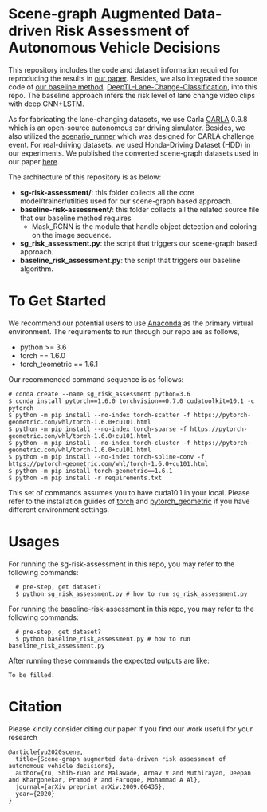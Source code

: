 # Scene-graph Augmented Data-driven Risk Assessment of Autonomous Vehicle Decisions
This repository includes the code and dataset information required for reproducing the results in [our paper](https://arxiv.org/abs/2009.06435). Besides, we also integrated the source code of [our baseline method](https://arxiv.org/abs/1906.02859), [DeepTL-Lane-Change-Classification](https://github.com/Ekim-Yurtsever/DeepTL-Lane-Change-Classification), into this repo. The baseline approach infers the risk level of lane change video clips with deep CNN+LSTM. 

As for fabricating the lane-changing datasets, we use Carla [CARLA](https://github.com/carla-simulator/carla) 0.9.8 which is an open-source autonomous car driving simulator. Besides, we also utilized the [scenario_runner](https://github.com/carla-simulator/scenario_runner) which was designed for CARLA challenge event. For real-driving datasets, we used Honda-Driving Dataset (HDD) in our experiments. We published the converted scene-graph datasets used in our paper [here](http://ieee-dataport.org/3618).

The architecture of this repository is as below:
- **sg-risk-assessment/**: this folder collects all the core model/trainer/utilties used for our scene-graph based approach. 
- **baseline-risk-assessment/**: this folder collects all the related source file that our baseline method requires
  - Mask_RCNN is the module that handle object detection and coloring on the image sequence.
- **sg_risk_assessment.py**: the script that triggers our scene-graph based approach. 
- **baseline_risk_assessment.py**: the script that triggers our baseline algorithm.

# To Get Started
We recommend our potential users to use [Anaconda](https://www.anaconda.com/) as the primary virtual environment. The requirements to run through our repo are as follows,
- python >= 3.6 
- torch == 1.6.0
- torch_teometric == 1.6.1

Our recommended command sequence is as follows:
```shell
# conda create --name sg_risk_assessment python=3.6
$ conda install pytorch==1.6.0 torchvision==0.7.0 cudatoolkit=10.1 -c pytorch
$ python -m pip install --no-index torch-scatter -f https://pytorch-geometric.com/whl/torch-1.6.0+cu101.html
$ python -m pip install --no-index torch-sparse -f https://pytorch-geometric.com/whl/torch-1.6.0+cu101.html
$ python -m pip install --no-index torch-cluster -f https://pytorch-geometric.com/whl/torch-1.6.0+cu101.html
$ python -m pip install --no-index torch-spline-conv -f https://pytorch-geometric.com/whl/torch-1.6.0+cu101.html
$ python -m pip install torch-geometric==1.6.1
$ python -m pip install -r requirements.txt
```	
This set of commands assumes you to have cuda10.1 in your local. Please refer to the installation guides of [torch](https://pytorch.org/) and [pytorch_geometric](https://pytorch-geometric.readthedocs.io/en/latest/notes/installation.html) if you have different environment settings.

# Usages
For running the sg-risk-assessment in this repo, you may refer to the following commands:
```shell
  # pre-step, get dataset?
  $ python sg_risk_assessment.py # how to run sg_risk_assessment.py
```

For running the baseline-risk-assessment in this repo, you may refer to the following commands:
```shell
  # pre-step, get dataset?
  $ python baseline_risk_assessment.py # how to run baseline_risk_assessment.py
```

After running these commands the expected outputs are like:
```shell
To be filled.
```

# Citation 
Please kindly consider citing our paper if you find our work useful for your research
```
@article{yu2020scene,
  title={Scene-graph augmented data-driven risk assessment of autonomous vehicle decisions},
  author={Yu, Shih-Yuan and Malawade, Arnav V and Muthirayan, Deepan and Khargonekar, Pramod P and Faruque, Mohammad A Al},
  journal={arXiv preprint arXiv:2009.06435},
  year={2020}
}
```
